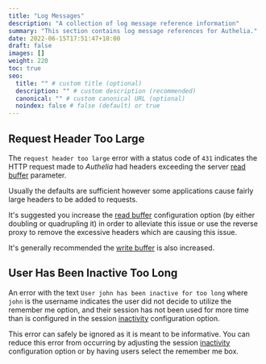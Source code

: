 ```yaml
---
title: "Log Messages"
description: "A collection of log message reference information"
summary: "This section contains log message references for Authelia."
date: 2022-06-15T17:51:47+10:00
draft: false
images: []
weight: 220
toc: true
seo:
  title: "" # custom title (optional)
  description: "" # custom description (recommended)
  canonical: "" # custom canonical URL (optional)
  noindex: false # false (default) or true
---
```


## Request Header Too Large

The `request header too large` error with a status code of `431` indicates the HTTP request made to *Authelia* had
headers exceeding the server [read buffer](../../configuration/miscellaneous/server.md#buffers) parameter.

Usually the defaults are sufficient however some applications cause fairly large headers to be added to requests.

It's suggested you increase the [read buffer](../../configuration/miscellaneous/server.md#buffers)
configuration option (by either doubling or quadrupling it) in order to alleviate this issue or use the reverse proxy to
remove the excessive headers which are causing this issue.

It's generally recommended the [write buffer](../../configuration/miscellaneous/server.md#buffers) is
also increased.

## User Has Been Inactive Too Long

An error with the text `User john has been inactive for too long` where `john` is the username indicates the user did
not decide to utilize the remember me option, and their session has not been used for more time than is configured in
the session [inactivity](../../configuration/session/introduction.md#inactivity) configuration option.

This error can safely be ignored as it is meant to be informative. You can reduce this error from occurring by adjusting
the session [inactivity](../../configuration/session/introduction.md#inactivity) configuration option or by having users
select the remember me box.
